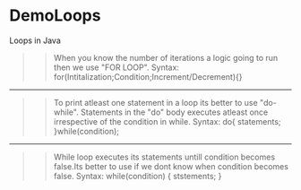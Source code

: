 # DemoLoops
Loops in Java
>> When you know the number of iterations a logic going to run then we use "FOR LOOP".
>> Syntax: for(Intitalization;Condition;Increment/Decrement){}

*******************************************************************************************************************************************************************************
>> To print atleast one statement in a loop its better to use "do-while". Statements in the "do" body executes atleast once irrespective of the condition in while.
>> Syntax: do{
  statements;
}while(condition);

*******************************************************************************************************************************************************************************
>> While loop executes its statements untill condition becomes false.Its better to use if we dont know when condition becomes false.
>> Syntax: while(condition)
 {
ststements;
}
